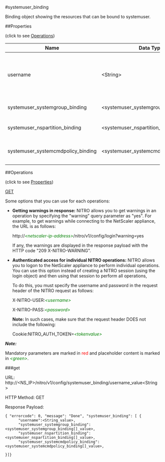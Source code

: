 #systemuser_binding

Binding object showing the resources that can be bound to systemuser.


##Properties 
<span>(click to see [Operations](#operations))</span>


<table><thead><tr><th>Name</th><th> Data Type</th><th> Permissions</th><th>Description</th></tr></thead><tbody><tr><td>username</td><td>&lt;String></td><td>Read-write</td><td>Name of a system user about whom to display information.&lt;br>Minimum length = 1</td><tr><tr><td>systemuser_systemgroup_binding</td><td>&lt;systemuser_systemgroup_binding[]></td><td>Read-only</td><td>systemgroup that can be bound to systemuser.</td><tr><tr><td>systemuser_nspartition_binding</td><td>&lt;systemuser_nspartition_binding[]></td><td>Read-only</td><td>nspartition that can be bound to systemuser.</td><tr><tr><td>systemuser_systemcmdpolicy_binding</td><td>&lt;systemuser_systemcmdpolicy_binding[]></td><td>Read-only</td><td>systemcmdpolicy that can be bound to systemuser.</td><tr></tbody></table>
##Operations 
<span>(click to see [Properties](#properties))</span>


[GET](#get)


Some options that you can use for each operations:
<ul><li><p><b>Getting warnings in response:</b> NITRO allows you to get warnings in an operation by specifying the "warning" query parameter as "yes". For example, to get warnings while connecting to the NetScaler appliance, the URL is as follows:</p><p>http://<span style="color:green;font-style:italic;">&lt;netscaler-ip-address&gt;</span>/nitro/v1/config/login?warning=yes</p><p>If any, the warnings are displayed in the response payload with the HTTP code "209 X-NITRO-WARNING".</p></li><li><p><b>Authenticated access for individual NITRO operations:</b> NITRO allows you to logon to the NetScaler appliance to perform individual operations. You can use this option instead of creating a NITRO session (using the login object) and then using that session to perform all operations,</p><p>To do this, you must specify the username and password in the request header of the NITRO request as follows:</p><p>X-NITRO-USER:<span style="color:green;font-style:italic;">&lt;username&gt;</span></p><p>X-NITRO-PASS:<span style="color:green;font-style:italic;">&lt;password&gt;</span></p><p><b>Note:</b> In such cases, make sure that the request header DOES not include the following:</p><p>Cookie:NITRO_AUTH_TOKEN=<span style="color:green;font-style:italic;">&lt;tokenvalue&gt;</span></p></li></ul>



***Note:*** 
Mandatory parameters are marked in <span style="color:#FF0000;">red</span> and placeholder content is marked in <span style="color:green;font-style:italic">&lt;green&gt;</span>.

###get



URL: http://&lt;NS_IP&gt;/nitro/v1/config/systemuser_binding/username_value&lt;String&gt;
HTTP Method: GET
Response Payload: ```{ "errorcode": 0, "message": "Done", "systemuser_binding": [ {      "username":<String_value>,      "systemuser_systemgroup_binding":<systemuser_systemgroup_binding[]_value>,      "systemuser_nspartition_binding":<systemuser_nspartition_binding[]_value>,      "systemuser_systemcmdpolicy_binding":<systemuser_systemcmdpolicy_binding[]_value>,}]}```



